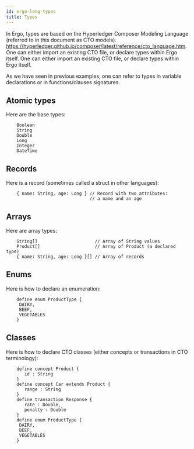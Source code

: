```yaml
---
id: ergo-lang-types
title: Types
---
```


In Ergo, types are based on the Hyperledger Composer Modeling Language (referred to in this document as CTO models). https://hyperledger.github.io/composer/latest/reference/cto_language.htm. One can either import an existing CTO file, or declare types within Ergo itself. One can either import an existing CTO file, or declare types within Ergo
itself.

As we have seen in previous examples, one can refer to types in variable
declarations or in functions/clauses signatures.

## Atomic types

Here are the base types:

```
    Boolean
    String
    Double
    Long
    Integer
    DateTime
```

## Records

Here is a record (sometimes called a struct in other languages):

```
    { name: String, age: Long } // Record with two attributes:
                                // a name and an age
```

## Arrays

Here are array types:

```
    String[]                      // Array of String values
    Product[]                     // Array of Product (a declared type)
    { name: String, age: Long }[] // Array of records
```

## Enums

Here is how to declare an enumeration:

```
    define enum ProductType {
     DAIRY,
     BEEF,
     VEGETABLES
    }
```

## Classes

Here is how to declare CTO classes (either concepts or transactions in
CTO terminology):

```
    define concept Product {
       id : String
    }
    define concept Car extends Product {
       range : String
    }
    define transaction Response {
       rate : Double,
       penalty : Double
    }
    define enum ProductType {
     DAIRY,
     BEEF,
     VEGETABLES
    }
```

